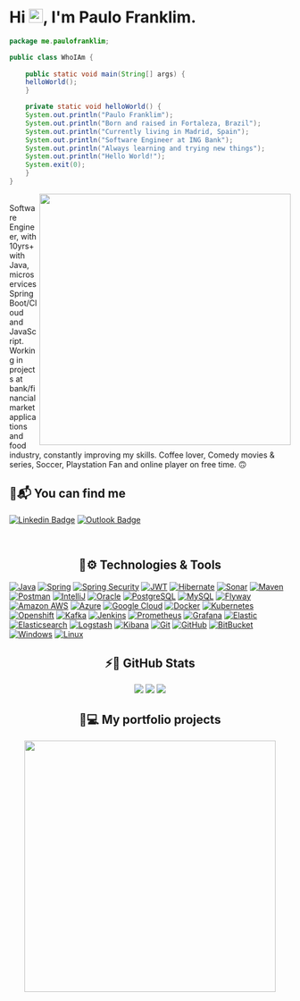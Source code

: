 <h1 align = "justify"> Hi <img src="https://media.giphy.com/media/hvRJCLFzcasrR4ia7z/giphy.gif" width="25px">, I'm Paulo Franklim.</h1>

```java
package me.paulofranklim;

public class WhoIAm {
    
    public static void main(String[] args) {
	helloWorld();
    }

    private static void helloWorld() {
	System.out.println("Paulo Franklim");
	System.out.println("Born and raised in Fortaleza, Brazil");
	System.out.println("Currently living in Madrid, Spain");
	System.out.println("Software Engineer at ING Bank");
	System.out.println("Always learning and trying new things");
	System.out.println("Hello World!");
	System.exit(0);
    }
}
```
<img align='right' src="https://camo.githubusercontent.com/2daa5a3f385c1ede09c109bb121875bb7738b99dffb43683bdf272ac5dd3dd0a/68747470733a2f2f6d65646961312e67697068792e636f6d2f6d656469612f31334867774773584630616947592f67697068792e676966" width="450">

<br/>
Software Engineer, with 10yrs+ with Java, microservices Spring Boot/Cloud and JavaScript. Working in projects at bank/financial market applications and food industry, constantly improving my skills. Coffee lover, Comedy movies & series, Soccer, Playstation Fan and online player on free time. 🙃

<br/>
<h2>📨📬 You can find me</h2>

[![Linkedin Badge](https://img.shields.io/badge/-paulofranklim-0e76a8?logo=Linkedin&logoColor=white&link=https://www.linkedin.com/in/paulofranklim/)](https://www.linkedin.com/in/paulofranklim/)
[![Outlook Badge](https://img.shields.io/badge/-paulofranklim@hotmail.com-0072C6?logo=Microsoft%20Outlook&logoColor=white&link=mailto:paulofranklim@hotmail.com)](mailto:paulofranklim@hotmail.com)

<br/>
<h2 align="center">🚀⚙️ Technologies & Tools</h2>

[![Java](https://img.shields.io/badge/Java-ED8B00?style=for-the-badge&logo=openjdk&logoColor=white)](#)
[![Spring](https://img.shields.io/badge/Spring-6DB33F?style=for-the-badge&logo=spring&logoColor=white)](#)
[![Spring Security](https://img.shields.io/badge/Spring_Security-6DB33F?style=for-the-badge&logo=Spring-Security&logoColor=white)](#)
[![JWT](https://img.shields.io/badge/JWT-323330?style=for-the-badge&logo=json-web-tokens&logoColor=pink)](#)
[![Hibernate](https://img.shields.io/badge/Hibernate-59666C?style=for-the-badge&logo=Hibernate&logoColor=white)](#)
[![Sonar](https://img.shields.io/badge/SonarLint-CB2029?style=for-the-badge&logo=sonarlint&logoColor=white)](#)
[![Maven](https://img.shields.io/badge/Maven-black?style=for-the-badge&logo=apachemaven&logoColor=orange)](#)
[![Postman](https://img.shields.io/badge/Postman-orange?style=for-the-badge&logo=postman&logoColor=white)](#)
[![IntelliJ](https://img.shields.io/badge/IntelliJ-black?style=for-the-badge&logo=intellij-idea&logoColor=white)](#)
[![Oracle](https://img.shields.io/badge/Oracle-F80000?style=for-the-badge&logo=Oracle&logoColor=white)](#)
[![PostgreSQL](https://img.shields.io/badge/-PostgreSQL-336791?style=for-the-badge&logo=postgresql&logoColor=white)](#)
[![MySQL](https://img.shields.io/badge/MySQL-005C84?style=for-the-badge&logo=mysql&logoColor=white)](#)
[![Flyway](https://img.shields.io/badge/Flyway-E60012?style=for-the-badge&logo=flyway&logoColor=white)](#)
[![Amazon AWS](https://img.shields.io/badge/Amazon%20AWS-232F3E?style=for-the-badge&logo=amazon-aws&logoColor=white)](#)
[![Azure](https://img.shields.io/badge/Azure-0078D6?style=for-the-badge&logo=microsoft-azure&logoColor=white)](#)
[![Google Cloud](https://img.shields.io/badge/Google_Cloud-4285F4?style=for-the-badge&logo=google-cloud&logoColor=white)](#)
[![Docker](https://img.shields.io/badge/Docker-0078D6?style=for-the-badge&logo=docker&logoColor=white)](#)
[![Kubernetes](https://img.shields.io/badge/Kubernetes-0078D6?style=for-the-badge&logo=kubernetes&logoColor=white)](#)
[![Openshift](https://img.shields.io/badge/Openshift-gray?style=for-the-badge&logo=redhatopenshift&logoColor=red)](#)
[![Kafka](https://img.shields.io/badge/Kafka-black?style=for-the-badge&logo=apachekafka&logoColor=white)](#)
[![Jenkins](https://img.shields.io/badge/Jenkins-D24939?style=for-the-badge&logo=Jenkins&logoColor=white)](#)
[![Prometheus](https://img.shields.io/badge/Prometheus-E6522C?style=for-the-badge&logo=prometheus&logoColor=white)](#)
[![Grafana](https://img.shields.io/badge/Grafana-gray?style=for-the-badge&logo=grafana&logoColor=orange)](#)
[![Elastic](https://img.shields.io/badge/Elastic-FFFFFF?style=for-the-badge&logo=Elastic&logoColor=black)](#)
[![Elasticsearch](https://img.shields.io/badge/Elasticsearch-FFFFFF?style=for-the-badge&logo=Elasticsearch&logoColor=green)](#)
[![Logstash](https://img.shields.io/badge/Logstash-FFFFFF?style=for-the-badge&logo=logstash&logoColor=yellow)](#)
[![Kibana](https://img.shields.io/badge/Kibana-FFFFFF?style=for-the-badge&logo=kibana&logoColor=pink)](#)
[![Git](https://img.shields.io/badge/GIT-E44C30?style=for-the-badge&logo=git&logoColor=white)](#)
[![GitHub](https://img.shields.io/badge/-GitHub-181717?style=for-the-badge&logo=github&logoColor=white)](#)
[![BitBucket](https://img.shields.io/badge/-BitBucket-darkblue?style=for-the-badge&logo=bitbucket&logoColor=white)](#)
[![Windows](https://img.shields.io/badge/Windows-0078D6?style=for-the-badge&logo=windows&logoColor=white)](#)
[![Linux](https://img.shields.io/badge/Linux-FCC624?style=for-the-badge&logo=linux&logoColor=black)](#)

<h2 align="center"> ⚡🔋 GitHub Stats</h2>
  <p align="center">
  <img src ="https://github-readme-stats.vercel.app/api?username=paulofranklim&show_icons=true&count_private=true&theme=darcula&hide_border=true&hide=contribs&bg_color=00000000">
  <img src ="https://github-readme-stats.vercel.app/api/top-langs/?username=paulofranklim&layout=compact&hide_border=true&theme=darcula&bg_color=00000000&langs_count=6&hide=jupyter%20notebook,tex,css,php">
  <img src ="https://github-readme-streak-stats.herokuapp.com?user=paulofranklim&theme=darcula&hide_border=true&background=FFFFFF00">
</p>

<h2 align="center">📁💻 My portfolio projects</h2>
<p align="center">
<img src="https://cdni.iconscout.com/illustration/premium/thumb/construction-work-in-progress-4224363-3518822.png" width="450">
</p>
<!--
<div>
<p align="center">
	<a href="https://github.com/paulofranklim/lottery-checker-api">
		<img src="https://github-readme-stats.vercel.app/api/pin/?username=paulofranklim&repo=lottery-checker-api&theme=material-palenight">
	</a>
	<a href="https://github.com/paulofranklim/lottery-checker-app">
		<img src="https://github-readme-stats.vercel.app/api/pin/?username=paulofranklim&repo=lottery-checker-app&theme=material-palenight">
	</a>
</p>
</div>
-->
</div>




